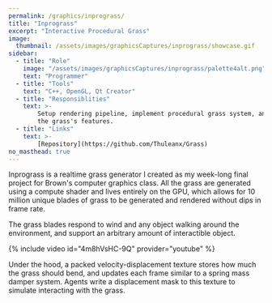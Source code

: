```yaml
---
permalink: /graphics/inprograss/
title: "Inprograss"
excerpt: "Interactive Procedural Grass"
image:
  thumbnail: /assets/images/graphicsCaptures/inprograss/showcase.gif
sidebar:
  - title: "Role"
    image: "/assets/images/graphicsCaptures/inprograss/palette4alt.png"
    text: "Programmer"
  - title: "Tools"
    text: "C++, OpenGL, Qt Creator"
  - title: "Responsiblities"
    text: >-
        Setup rendering pipeline, implement procedural grass system, and create editor tools to customize
        the grass's features.
  - title: "Links"
    text: >-
        [Repository](https://github.com/Thuleanx/Grass)
no_masthead: true
---
```

  <!-- overlay_color: "#000" -->
  <!-- overlay_filter: "0.1" -->
  <!-- overlay_image: /assets/images/graphicsCaptures/inprograss/banner.png -->

Inprograss is a realtime grass generator I created as my week-long final project for Brown's computer graphics class.
All the grass are generated using a compute shader and lives entirely on the GPU, which allows for 10 million unique blades of grass to be 
generated and rendered without dips in frame rate.

The grass blades respond to wind and any object walking around the environment, and support an arbitrary amount of interactible 
object.

{% include video id="4m8hVsHC-9Q" provider="youtube" %}

Under the hood, a packed velocity-displacement texture stores how much the grass should bend, and updates each frame 
similar to a spring mass damper system. Agents write a displacement mask to this texture to simulate interacting with the grass.

